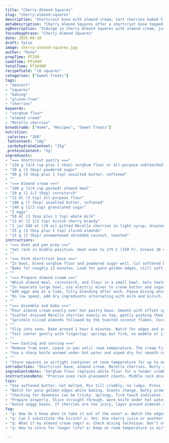 ```yaml
---
title: "Cherry Almond Squares"
slug: "cherry-almond-squares"
description: "Shortcrust base with almond cream, tart cherries baked till golden and firm. Uses sorghum flour substitute and replaces amaretto with kirsch for a fruitier note. Adds toasted coconut flakes on top for crunch. Refrigerate before slicing. Stays fresh a week in airtight container. Oven heat cues and batter feel guide doneness, no stopwatch needed."
metaDescription: "Cherry Almond Squares offer a shortcrust base topped with almond cream, tart cherries, and toasted coconut. A unique dessert experience."
ogDescription: "Indulge in Cherry Almond Squares with almond cream, juicy cherries, and crunchy coconut flakes. An impressive treat for any occasion."
focusKeyphrase: "Cherry Almond Squares"
date: 2025-08-10
draft: false
image: cherry-almond-squares.jpg
author: "Kate"
prepTime: PT25M
cookTime: PT1H5M
totalTime: PT1H30M
recipeYield: "16 squares"
categories: ["Sweet Treats"]
tags:
- "dessert"
- "squares"
- "baking"
- "gluten-free"
- "cherries"
keywords:
- "sorghum flour"
- "almond cream"
- "Morello cherries"
breadcrumb: ["Home", "Recipes", "Sweet Treats"]
nutrition: 
 calories: "280"
 fatContent: "18g"
 carbohydrateContent: "25g"
 proteinContent: "5g"
ingredients:
- "=== Shortcrust pastry ==="
- "110 g (3/4 cup plus 1 tbsp) sorghum flour or all-purpose unbleached"
- "30 g (3 tbsp) powdered sugar"
- "90 g (6 tbsp plus 1 tsp) unsalted butter, softened"
- ""
- "=== Almond cream ==="
- "100 g (3/4 cup packed) almond meal"
- "20 g (2 1/2 tbsp) cornstarch"
- "12 ml (3 tsp) all-purpose flour"
- "100 g (7 tbsp) unsalted butter, softened"
- "140 g (2/3 cup) granulated sugar"
- "2 eggs"
- "50 ml (3 tbsp plus 1 tsp) whole milk"
- "12 ml (2 1/2 tsp) kirsch cherry brandy"
- "1 jar 540 ml (19 oz) pitted Morello cherries in light syrup, drained"
- "25 g (3 tbsp plus 1 tsp) sliced almonds"
- "15 g (2 tbsp) unsweetened shredded coconut, toasted"
instructions:
- "=== Oven and pan prep ==="
- "Set rack in middle position. Heat oven to 175 C (350 F). Grease 20 cm (8 inch) square pan. Line base with parchment strip leaving a few centimeters over two sides—makes lift out easier."
- ""
- "=== Form shortcrust base ==="
- "In bowl, blend sorghum flour and powdered sugar well. Cut softened butter in by finger-tipping, pinch and rub until mixture looks moist crumbs. No lumps of butter. Press firmly into pan bottom. Uniform thickness, no thin spots—avoid burned edges."
- "Bake for roughly 12 minutes. Look for pale golden edges, still soft center but dry to touch. Should smell nutty with faint toffee notes. Let the base cool slightly but keep oven hot."
- ""
- "=== Prepare almond cream ==="
- "Whisk almond meal, cornstarch, and flour in a small bowl. Sets texture, stops cream from weeping or sagging—key for a firm set without rubberiness."
- "In separate large bowl, use electric mixer to cream butter and sugar for 2-3 minutes till pale, fluffy, slight shine, no granules."
- "Add eggs one at a time, fully blending after each. Pause mixing once eggs are in to avoid overbeating—cream won't deflate or separate."
- "On low speed, add dry ingredients alternating with milk and kirsch. Start and finish with dry. Mix just to combine—you want smooth but not airy or frothy."
- ""
- "=== Assemble and bake ==="
- "Pour almond cream evenly over hot pastry base. Smooth with offset spatula quickly before it starts to set."
- "Scatter drained Morello cherries evenly on top, gently pushing them into the cream."
- "Sprinkle sliced almonds followed by the toasted coconut flakes. Coconut offers nutty chew and a contrast in texture plus a hint of tropical aroma."
- ""
- "Slip into oven. Bake around 1 hour 5 minutes. Watch for edges and surface turning golden brown with slight crackles—listen for soft crackling sounds indicating crust set."
- "Test center gently with fingertip: springy but firm, no wobble or jiggly spots. An inserted toothpick comes out mainly clean with a few moist crumbs."
- ""
- "=== Cooling and serving ==="
- "Remove from oven. Leave in pan until room temperature. The cream firms as it cools. For clean cut edges, refrigerate at least 1 hour before slicing."
- "Use a sharp knife warmed under hot water and wiped dry for smooth cuts, wipe knife between slices to avoid crumbs."
- ""
- "Store squares in airtight container at room temperature for up to one week. Avoid refrigeration for long storage or cream yellows and texture toughens. Troubled by fruit wetness? Line bottom with a thin layer of ground almonds before cream to catch excess moisture."
introduction: "Shortcrust base, almond cream, Morello cherries. Nutty aromas fill kitchen. Butter and sugar creamed just right, eggs folded gently. Watch golden edges, listen to crackle, learn oven language. Sorghum flour swap for gluten-free flair. Kirsch cherry brandy instead of amaretto adds tart brightness—no syrupy sweetness. Coconut flakes toast on dry pan, add crunch and scent. Cherries scattered like jewels over fluffy almond cream, slipping into warm oven. Fingers test firmness. One hour plus remember, not advertised times. Rest, cool, slice clean — sharp knife's your friend. Refrigerate before cutting or risk mastication nightmare. Week-long shelf life with airtight container, but keep out heat. Real deal technique, no fluff. Patience, eye, touch essential."
ingredientsNote: "Sorghum flour replaces white flour for a tender crumb edge when gluten-free is needed. Powdered sugar integrated in the dough prevents graininess while providing subtle sweetness. Butter must be softened not melted—warm, pliable, easy to press but not greasy. Almond meal should be fresh; stale nuts ruin flavor. Cornstarch and a touch of flour give structure without toughness. Kirsch sharply cuts sweetness, accenting cherry flavor over amaretto’s mellow nuttiness. Drain fruit very well or cream will weep. Toasted coconut flake adds crunch, aroma, an unexpected twist. Feel free to swap coconut for crushed macadamia for texture if allergic. Don't substitute margarine—loses flavor and texture. Eggs room temp for better emulsion, no scrambled curds. Milk adds fluidity; whole milk preferred but plant milk like oat works as alternative."
instructionsNote: "Precise oven rack placement counts. Middle rack ensures even cooking - too low burns base. Parchment strip edges must be long enough to grip and lift out baked square intact. Press dough evenly, thin edge or thick patches create uneven baking - watch color closely. For almond cream, folding dry into wet gently maintains lightness—overmixing sinks batter. Butter and sugar properly creamed gives aeration for softness without collapse. Watch for aroma cues: nutty crust scent and faint caramel signals base ready. When baking almond cream layer, listen for soft crackling surface, fragile browning. Toothpick isn’t foolproof—combine with gentle jiggling. Cool completely before cutting or cream spills. Warm knife tips reduce crumble, wipe blade between cuts avoids clogs. Store airtight; moisture deteriorates texture. If cherries too juicy, sprinkle almond meal on pastry before cream to absorb excess liquid. Always test one square to gauge baking progress. This method demands patience and sensory attentiveness, no shortcuts."
tips:
- "Use softened butter, not melted. Mix till crumbly, no lumps. Press firmly into the pan. Look for no thin spots. Edges burn fast, keep uniform thickness."
- "Watch for pale golden edges while baking. Scents change. Nutty aromas should fill the kitchen. Smell toffee hints, cream's texture matters."
- "Checking for doneness can be tricky. Springy, firm touch indicates it’s ready. Look for crackly golden top, a gentle jiggle means it needs more time."
- "Prepare properly. Slice straight through, warm knife under hot water. Wipe it clean between cuts for perfect edges. Cool completely to stop spilling cream."
- "Avoid soggy bases. If cherries are too juicy, layer ground almonds underneath the cream. They absorb extra moisture. Prevents weeping during storage."
faq:
- "q: How do I know when to take it out of the oven? a: Watch the edges turn golden and surface crackles softly. A gentle poke—springy but firm."
- "q: Can I substitute the kirsch? a: Yes. Use cherry juice or another fruit liqueur if needed. Flavor varies but can still work."
- "q: What if my almond cream sags? a: Check mixing technique. Don’t overbeat once eggs go in. Dry ingredients must blend gently, prevents collapse."
- "q: How to store for longer life? a: Keep at room temperature in airtight container. Avoid the fridge—it makes them tough. One week shelf life."

---
```

